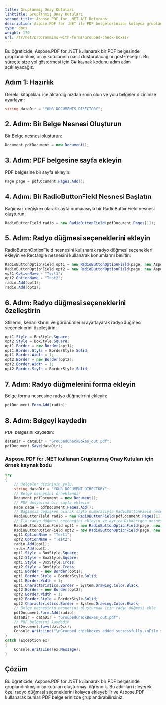 ```yaml
---
title: Gruplanmış Onay Kutuları
linktitle: Gruplanmış Onay Kutuları
second_title: Aspose.PDF for .NET API Referansı
description: Aspose.PDF for .NET ile PDF belgelerinizde kolayca gruplandırılmış onay kutuları oluşturun.
type: docs
weight: 170
url: /tr/net/programming-with-forms/grouped-check-boxes/
---
```


Bu öğreticide, Aspose.PDF for .NET kullanarak bir PDF belgesinde gruplandırılmış onay kutularının nasıl oluşturulacağını göstereceğiz. Bu süreçte size yol göstermesi için C# kaynak kodunu adım adım açıklayacağız.

## Adım 1: Hazırlık

Gerekli kitaplıkları içe aktardığınızdan emin olun ve yolu belgeler dizininize ayarlayın:

```csharp
string dataDir = "YOUR DOCUMENTS DIRECTORY";
```

## 2. Adım: Bir Belge Nesnesi Oluşturun

Bir Belge nesnesi oluşturun:

```csharp
Document pdfDocument = new Document();
```

## 3. Adım: PDF belgesine sayfa ekleyin

PDF belgesine bir sayfa ekleyin:

```csharp
Page page = pdfDocument.Pages.Add();
```

## 4. Adım: Bir RadioButtonField Nesnesi Başlatın

Bağımsız değişken olarak sayfa numarasıyla bir RadioButtonField nesnesi oluşturun:

```csharp
RadioButtonField radio = new RadioButtonField(pdfDocument.Pages[1]);
```

## 5. Adım: Radyo düğmesi seçeneklerini ekleyin

RadioButtonOptionField nesnesini kullanarak radyo düğmesi seçenekleri ekleyin ve Rectangle nesnesini kullanarak konumlarını belirtin:

```csharp
RadioButtonOptionField opt1 = new RadioButtonOptionField(page, new Aspose.Pdf.Rectangle(0, 0, 20, 20));
RadioButtonOptionField opt2 = new RadioButtonOptionField(page, new Aspose.Pdf.Rectangle(100, 0, 120, 20));
opt1.OptionName = "Test1";
opt2.OptionName = "Test2";
radio.Add(opt1);
radio.Add(opt2);
```

## 6. Adım: Radyo düğmesi seçeneklerini özelleştirin

Stillerini, kenarlıklarını ve görünümlerini ayarlayarak radyo düğmesi seçeneklerini özelleştirin:

```csharp
opt1.Style = BoxStyle.Square;
opt2.Style = BoxStyle.Square;
opt1.Border = new Border(opt1);
opt1.Border.Style = BorderStyle.Solid;
opt1.Border.Width = 1;
opt2.Border = new Border(opt2);
opt2.Border.Width = 1;
opt2.Border.Style = BorderStyle.Solid;
```

## 7. Adım: Radyo düğmelerini forma ekleyin

Belge formu nesnesine radyo düğmelerini ekleyin:

```csharp
pdfDocument.Form.Add(radio);
```

## 8. Adım: Belgeyi kaydedin

PDF belgesini kaydedin:

```csharp
dataDir = dataDir + "GroupedCheckBoxes_out.pdf";
pdfDocument.Save(dataDir);
```

### Aspose.PDF for .NET kullanan Gruplanmış Onay Kutuları için örnek kaynak kodu 
```csharp
try
{
	// Belgeler dizininin yolu.
	string dataDir = "YOUR DOCUMENT DIRECTORY";
	// Belge nesnesini örneklendir
	Document pdfDocument = new Document();
	// PDF dosyasına bir sayfa ekleyin
	Page page = pdfDocument.Pages.Add();
	// Bağımsız değişken olarak sayfa numarasıyla RadioButtonField nesnesini başlat
	RadioButtonField radio = new RadioButtonField(pdfDocument.Pages[1]);
	// İlk radyo düğmesi seçeneğini ekleyin ve ayrıca Dikdörtgen nesnesini kullanarak kaynağını belirtin
	RadioButtonOptionField opt1 = new RadioButtonOptionField(page, new Aspose.Pdf.Rectangle(0, 0, 20, 20));
	RadioButtonOptionField opt2 = new RadioButtonOptionField(page, new Aspose.Pdf.Rectangle(100, 0, 120, 20));
	opt1.OptionName = "Test1";
	opt2.OptionName = "Test2";
	radio.Add(opt1);
	radio.Add(opt2);
	opt1.Style = BoxStyle.Square;
	opt2.Style = BoxStyle.Square;
	opt1.Style = BoxStyle.Cross;
	opt2.Style = BoxStyle.Cross;
	opt1.Border = new Border(opt1);
	opt1.Border.Style = BorderStyle.Solid;
	opt1.Border.Width = 1;
	opt1.Characteristics.Border = System.Drawing.Color.Black;
	opt2.Border = new Border(opt2);
	opt2.Border.Width = 1;
	opt2.Border.Style = BorderStyle.Solid;
	opt2.Characteristics.Border = System.Drawing.Color.Black;
	// Belge nesnesinin nesnesini oluşturmak için radyo düğmesi ekle
	pdfDocument.Form.Add(radio);
	dataDir = dataDir + "GroupedCheckBoxes_out.pdf";
	// PDF belgesini kaydedin
	pdfDocument.Save(dataDir);
	Console.WriteLine("\nGrouped checkboxes added successfully.\nFile saved at " + dataDir);
}
catch (Exception ex)
{
	Console.WriteLine(ex.Message);
}
```

## Çözüm

Bu öğreticide, Aspose.PDF for .NET kullanarak bir PDF belgesinde gruplandırılmış onay kutuları oluşturmayı öğrendik. Bu adımları izleyerek özel radyo düğmesi seçeneklerini kolayca ekleyebilir ve Aspose.PDF kullanarak bunları PDF belgelerinizde gruplandırabilirsiniz.